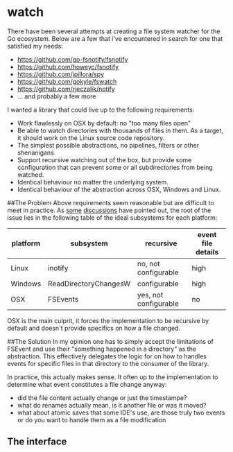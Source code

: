 # watch
There have been several attempts at creating a file system watcher for the Go ecosystem. Below are a few that i've encountered in search for one that satisfied my needs:

- https://github.com/go-fsnotify/fsnotify
- https://github.com/howeyc/fsnotify
- https://github.com/jpillora/spy
- https://github.com/gokyle/fswatch
- https://github.com/rjeczalik/notify
- ... and probably a few more

I wanted a library that could live up to the following requirements:

- Work flawlessly on OSX by default: no "too many files open"
- Be able to watch directories with thousands of files in them. As a target, it should work on the Linux source code repository. 
- The simplest possible abstractions, no pipelines, filters or other shenanigans 
- Support recursive watching out of the box, but provide some configuration that can prevent some or all subdirectories from being watched.
- Identical behaviour no matter the underlying system.
- Identical behaviour of the abstraction across OSX, Windows and Linux.

##The Problem
Above requirements seem reasonable but are difficult to meet in practice. As [some](https://github.com/howeyc/fsnotify/issues/54) [discussions](http://lists.qt-project.org/pipermail/development/2012-July/005279.html) have pointed out, the root of the issue lies in the following table of the ideal subsystems for each platform:

platform | subsystem | recursive | event file details 
--- | --- | --- | ---
Linux | inotify | no, not configurable | high
Windows | ReadDirectoryChangesW | configurable | high
OSX | FSEvents | yes, not configurable | no

OSX is the main culprit, it forces the implementation to be recursive by default and doesn't provide specifics on how a file changed.

##The Solution
In my opinion one has to simply accept the limitations of FSEvent and use their "something happened in a directory" as the abstraction. This effectively delegates the logic for on how to handles events for specific files in that directory to the consumer of the library. 

In practice, this actually makes sense. It often up to the implementation to determine what event constitutes a file change anyway: 

- did the file content actually change or just the timestampe? 
- what do renames actually mean, is it another file or was it moved?
- what about atomic saves that some IDE's use, are those truly two events or do you want to handle them as a file modification

## The interface
<wip>